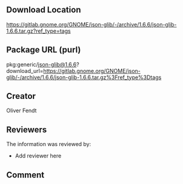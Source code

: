 ## Download Location

https://gitlab.gnome.org/GNOME/json-glib/-/archive/1.6.6/json-glib-1.6.6.tar.gz?ref_type=tags

## Package URL (purl)

pkg:generic/json-glib@1.6.6?download_url=https://gitlab.gnome.org/GNOME/json-glib/-/archive/1.6.6/json-glib-1.6.6.tar.gz%3Fref_type%3Dtags

## Creator

Oliver Fendt

## Reviewers

The information was reviewed by:

* Add reviewer here

## Comment

